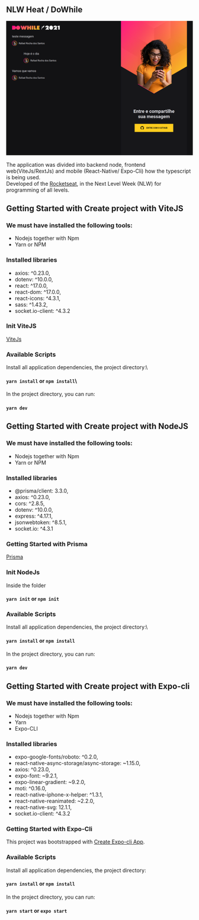 ## NLW Heat / DoWhile
![banner](./web/src/assets/banner.png)

The application was divided into backend node, frontend web(ViteJs/RextJs) and mobile (React-Native/ Expo-Cli) how the typescript is being used.\
Developed of the [Rocketseat](https://app.rocketseat.com.br/), in the Next Level Week (NLW) for programming of all levels.
## Getting Started with Create project with ViteJS
### We must have installed the following tools:
* Nodejs together with Npm
* Yarn or NPM
### Installed libraries
* axios: ^0.23.0,
* dotenv: ^10.0.0,
* react: ^17.0.0,
* react-dom: ^17.0.0,
* react-icons: ^4.3.1,
* sass: ^1.43.2,
* socket.io-client: ^4.3.2
### Init ViteJS
[ViteJs](https://vitejs.dev/)
### Available Scripts
Install all application dependencies, the project directory:\
#### `yarn install` or `npm install`\

In the project directory, you can run:
#### `yarn dev`

## Getting Started with Create project with NodeJS
### We must have installed the following tools:
* Nodejs together with Npm
* Yarn or NPM
### Installed libraries
* @prisma/client: 3.3.0,
* axios: ^0.23.0,
* cors: ^2.8.5,
* dotenv: ^10.0.0,
* express: ^4.17.1,
* jsonwebtoken: ^8.5.1,
* socket.io: ^4.3.1

### Getting Started with Prisma
[Prisma](https://www.prisma.io/)

### Init NodeJs
Inside the folder
#### `yarn init` or `npm init`
### Available Scripts
Install all application dependencies, the project directory:\
#### `yarn install` or `npm install`

In the project directory, you can run:
#### `yarn dev`

## Getting Started with Create project with Expo-cli
### We must have installed the following tools:
* Nodejs together with Npm
* Yarn
* Expo-CLI
### Installed libraries
* expo-google-fonts/roboto: ^0.2.0,
* react-native-async-storage/async-storage: ~1.15.0,
* axios: ^0.23.0,
* expo-font: ~9.2.1,
* expo-linear-gradient: ~9.2.0,
* moti: ^0.16.0,
* react-native-iphone-x-helper: ^1.3.1,
* react-native-reanimated: ~2.2.0,
* react-native-svg: 12.1.1,
* socket.io-client: ^4.3.2
### Getting Started with Expo-Cli
This project was bootstrapped with [Create Expo-cli App](https://github.com/expo/expo).
### Available Scripts
Install all application dependencies, the project directory:
#### `yarn install` or `npm install`

In the project directory, you can run:
#### `yarn start` or `expo start`
